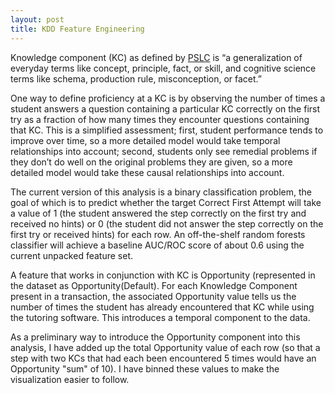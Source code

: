 ```yaml
---
layout: post
title: KDD Feature Engineering
---
```


Knowledge component (KC) as defined by [PSLC](https://pslcdatashop.web.cmu.edu/KDDCup/rules_data_format.jsp) is “a generalization of everyday terms like concept, principle, fact, or skill, and cognitive science terms like schema, production rule, misconception, or facet.”

One way to define proficiency at a KC is by observing the number of times a student answers a question containing a particular KC correctly on the first try as a fraction of how many times they encounter questions containing that KC. This is a simplified assessment; first, student performance tends to improve over time, so a more detailed model would take temporal relationships into account; second, students only see remedial problems if they don’t do well on the original problems they are given, so a more detailed model would take these causal relationships into account.

The current version of this analysis is a binary classification problem, the goal of which is to predict whether the target Correct First Attempt will take a value of 1 (the student answered the step correctly on the first try and received no hints) or 0 (the student did not answer the step correctly on the first try or received hints) for each row. An off-the-shelf random forests classifier will achieve a baseline AUC/ROC score of about 0.6 using the current unpacked feature set. 

A feature that works in conjunction with KC is Opportunity (represented in the dataset as Opportunity(Default). For each Knowledge Component present in a transaction, the associated Opportunity value tells us the number of times the student has already encountered that KC while using the tutoring software. This introduces a temporal component to the data.

As a preliminary way to introduce the Opportunity component into this analysis, I have added up the total Opportunity value of each row (so that a step with two KCs that had each been encountered 5 times would have an Opportunity "sum" of 10). I have binned these values to make the visualization easier to follow.



